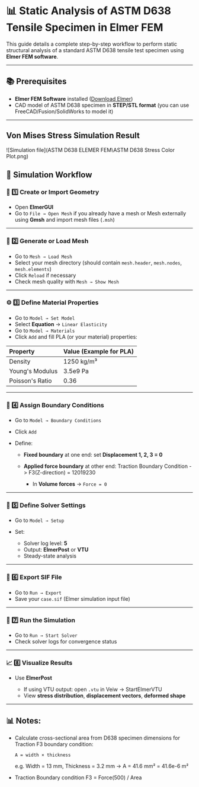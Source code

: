 # 📊 Static Analysis of ASTM D638 Tensile Specimen in Elmer FEM

This guide details a complete step-by-step workflow to perform static structural analysis of a standard ASTM D638 tensile test specimen using **Elmer FEM software**.

---

## 📚 Prerequisites

* **Elmer FEM Software** installed ([Download Elmer](https://www.elmerfem.org/blog/binaries/))
* CAD model of ASTM D638 specimen in **STEP/STL format** (you can use FreeCAD/Fusion/SolidWorks to model it)

---
## Von Mises Stress Simulation Result
![Simulation file](ASTM D638 ELEMER FEM\ASTM D638 Stress Color Plot.png)

## 📌 Simulation Workflow

### 📂 1️⃣ Create or Import Geometry

* Open **ElmerGUI**
* Go to `File → Open Mesh` if you already have a mesh
  or
  Mesh externally using **Gmsh** and import mesh files (`.msh`)

---

### 📝 2️⃣ Generate or Load Mesh

* Go to `Mesh → Load Mesh`
* Select your mesh directory (should contain `mesh.header`, `mesh.nodes`, `mesh.elements`)
* Click `Reload` if necessary
* Check mesh quality with `Mesh → Show Mesh`

---

### ⚙️ 3️⃣ Define Material Properties

* Go to `Model → Set Model`
* Select **Equation** → `Linear Elasticity`
* Go to `Model → Materials`
* Click `Add` and fill PLA (or your material) properties:

| Property        | Value (Example for PLA) |
| :-------------- | :---------------------- |
| Density         | 1250 kg/m³              |
| Young's Modulus | 3.5e9 Pa                |
| Poisson's Ratio | 0.36                    |
---

### 📌 4️⃣ Assign Boundary Conditions

* Go to `Model → Boundary Conditions`
* Click `Add`
* Define:

  * **Fixed boundary** at one end: set **Displacement 1, 2, 3 = 0**
  * **Applied force boundary** at other end: Traction Boundary Condition -> F3(Z-direction) = 12019230

    * In **Volume forces** → `Force = 0`

---

### 📌 5️⃣ Define Solver Settings

* Go to `Model → Setup`
* Set:

  * Solver log level: **5**
  * Output: **ElmerPost** or **VTU**
  * Steady-state analysis

---

### 📌 6️⃣ Export SIF File

* Go to `Run → Export`
* Save your `case.sif` (Elmer simulation input file)

---

### 📌 7️⃣ Run the Simulation

* Go to `Run → Start Solver`
* Check solver logs for convergence status

---

### 📈 8️⃣ Visualize Results

* Use **ElmerPost**

  * If using VTU output: open `.vtu` in Veiw -> StartElmerVTU
  * View **stress distribution**, **displacement vectors**, **deformed shape**

---

## 📊 Notes:

* Calculate cross-sectional area from D638 specimen dimensions for Traction F3 boundary condition:

  ```
  A = width × thickness
  ```

  e.g.
  Width = 13 mm, Thickness = 3.2 mm → A = 41.6 mm² = 41.6e-6 m²

* Traction Boundary condition F3 = Force(500) / Area
